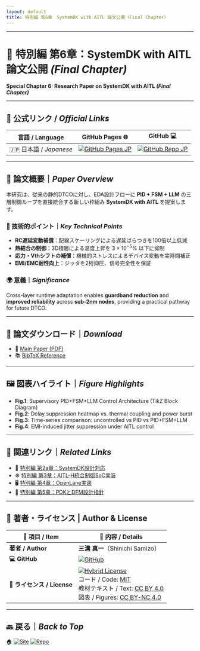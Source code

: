 ```yaml
---
layout: default
title: 特別編 第6章　SystemDK with AITL 論文公開（Final Chapter）
---
```


---

# 📕 特別編 第6章：SystemDK with AITL 論文公開 *(Final Chapter)*  
**Special Chapter 6: Research Paper on SystemDK with AITL *(Final Chapter)***

---

## 🔗 公式リンク / *Official Links*

| 言語 / Language | GitHub Pages 🌐 | GitHub 💻 |
|-----------------|----------------|-----------|
| 🇯🇵 日本語 / *Japanese* | [![GitHub Pages JP](https://img.shields.io/badge/GitHub%20Pages-日本語版-brightgreen?logo=github)](https://samizo-aitl.github.io/Edusemi-v4x/f_chapter6_research/) | [![GitHub Repo JP](https://img.shields.io/badge/GitHub-日本語版-blue?logo=github)](https://github.com/Samizo-AITL/Edusemi-v4x/tree/main/f_chapter6_research) |

---

## 📄 論文概要｜*Paper Overview*
本研究は、従来の静的DTCOに対し、EDA設計フローに **PID + FSM + LLM** の三層制御ループを直接統合する新しい枠組み **SystemDK with AITL** を提案します。  

### 🧩 技術的ポイント｜*Key Technical Points*
- **RC遅延変動補償**：配線スケーリングによる遅延ばらつきを100倍以上低減  
- **熱結合の制御**：3D積層による温度上昇を $3\times 10^{-5}\%$ 以下に抑制  
- **応力・Vthシフトの補償**：機械的ストレスによるデバイス変動を実時間補正  
- **EMI/EMC耐性向上**：ジッタを2桁抑圧、信号完全性を保証  

### 🌍 意義｜*Significance*
Cross-layer runtime adaptation enables **guardband reduction** and **improved reliability** across **sub-2nm nodes**, providing a practical pathway for future DTCO.

---

## 🔗 論文ダウンロード｜*Download*
- 📑 [Main Paper (PDF)](systemdk_aitl2025.pdf)  
- 📚 [BibTeX Reference](systemdk_aitl2025_refs.bib)

---

## 🖼️ 図表ハイライト｜*Figure Highlights*
- **Fig.1**: Supervisory PID+FSM+LLM Control Architecture (TikZ Block Diagram)  
- **Fig.2**: Delay suppression heatmap vs. thermal coupling and power burst  
- **Fig.3**: Time-series comparison: uncontrolled vs PID vs PID+FSM+LLM  
- **Fig.4**: EMI-induced jitter suppression under AITL control  

---

## 📌 関連リンク｜*Related Links*
- 🔎 [特別編 第2a章：SystemDK設計対応](../f_chapter2a_systemdk/)  
- ⚙️ [特別編 第3章：AITL-H統合制御SoC実装](../f_chapter3_socsystem/)  
- 🖥️ [特別編 第4章：OpenLane実装](../f_chapter4_openlane/)  
- 🧬 [特別編 第5章：PDKとDFM設計指針](../f_chapter5_dfm/)  

---

## 👤 **著者・ライセンス | Author & License**

| 📌 項目 / Item | 📄 内容 / Details |
|------|------|
| **著者 / Author** | **三溝 真一**（Shinichi Samizo） |
| **💻 GitHub** | [![GitHub](https://img.shields.io/badge/GitHub-Samizo--AITL-blue?style=for-the-badge&logo=github)](https://github.com/Samizo-AITL) |
| **📜 ライセンス / License** | [![Hybrid License](https://img.shields.io/badge/License-Hybrid-blueviolet?style=for-the-badge)](https://samizo-aitl.github.io/Edusemi-v4x/#-ライセンス--license)<br>コード / Code: [MIT](https://opensource.org/licenses/MIT)<br>教材テキスト / Text: [CC BY 4.0](https://creativecommons.org/licenses/by/4.0/)<br>図表 / Figures: [CC BY-NC 4.0](https://creativecommons.org/licenses/by-nc/4.0/) |

---

## 🔙 戻る｜*Back to Top*

🏠 [![Site](https://img.shields.io/badge/Site-Edusemi--v4x-lightgrey?style=for-the-badge&logo=githubpages&labelColor=555&color=brightgreen)](../) [![Repo](https://img.shields.io/badge/Repo-Edusemi--v4x-lightgrey?style=for-the-badge&logo=github&labelColor=555&color=blue)](https://github.com/Samizo-AITL/Edusemi-v4x)

